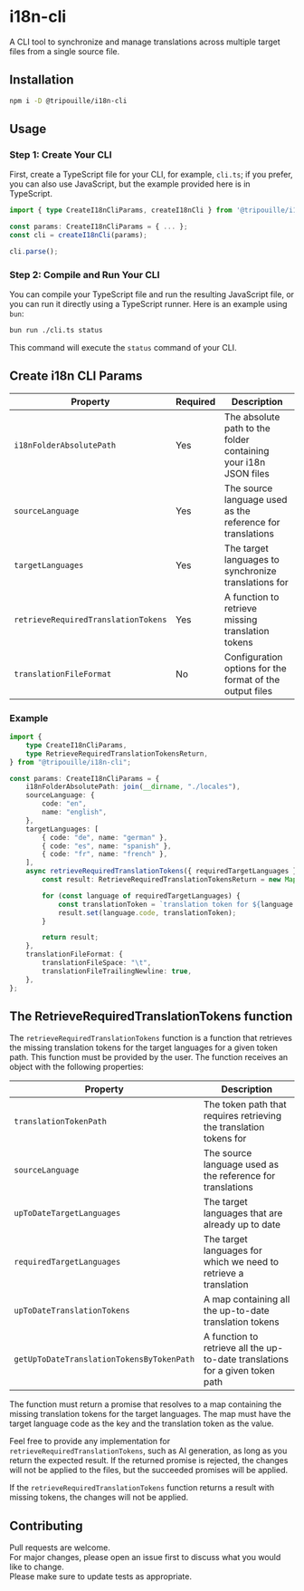 # i18n-cli

A CLI tool to synchronize and manage translations across multiple target files from a single source file.

## Installation

```sh
npm i -D @tripouille/i18n-cli  
```

## Usage

### Step 1: Create Your CLI

First, create a TypeScript file for your CLI, for example, `cli.ts`; if you prefer, you can also use JavaScript, but the example provided here is in TypeScript.

```typescript
import { type CreateI18nCliParams, createI18nCli } from '@tripouille/i18n-cli'

const params: CreateI18nCliParams = { ... };
const cli = createI18nCli(params);

cli.parse();
```

### Step 2: Compile and Run Your CLI

You can compile your TypeScript file and run the resulting JavaScript file, or you can run it directly using a TypeScript runner. Here is an example using `bun`:

```sh
bun run ./cli.ts status
```

This command will execute the `status` command of your CLI.

## Create i18n CLI Params

| Property                          | Required | Description                                                     |
| --------------------------------- | -------- | --------------------------------------------------------------- |
| `i18nFolderAbsolutePath`          | Yes      | The absolute path to the folder containing your i18n JSON files |
| `sourceLanguage`                  | Yes      | The source language used as the reference for translations      |
| `targetLanguages`                 | Yes      | The target languages to synchronize translations for            |
| `retrieveRequiredTranslationTokens` | Yes    | A function to retrieve missing translation tokens               |
| `translationFileFormat`           | No       | Configuration options for the format of the output files        |

### Example

```typescript
import {
	type CreateI18nCliParams,
	type RetrieveRequiredTranslationTokensReturn,
} from "@tripouille/i18n-cli";

const params: CreateI18nCliParams = {
	i18nFolderAbsolutePath: join(__dirname, "./locales"),
	sourceLanguage: {
		code: "en",
		name: "english",
	},
	targetLanguages: [
		{ code: "de", name: "german" },
		{ code: "es", name: "spanish" },
		{ code: "fr", name: "french" },
	],
	async retrieveRequiredTranslationTokens({ requiredTargetLanguages }) {
		const result: RetrieveRequiredTranslationTokensReturn = new Map();

		for (const language of requiredTargetLanguages) {
			const translationToken = `translation token for ${language.code}`;
			result.set(language.code, translationToken);
		}

		return result;
	},
	translationFileFormat: {
		translationFileSpace: "\t",
		translationFileTrailingNewline: true,
	},
};
```

## The RetrieveRequiredTranslationTokens function

The `retrieveRequiredTranslationTokens` function is a function that retrieves the missing translation tokens for the target languages for a given token path. This function must be provided by the user. The function receives an object with the following properties:

| Property                             | Description                                                                 |
| ------------------------------------ | --------------------------------------------------------------------------- |
| `translationTokenPath`               | The token path that requires retrieving the translation tokens for           |
| `sourceLanguage`                     | The source language used as the reference for translations                   |
| `upToDateTargetLanguages`            | The target languages that are already up to date                             |
| `requiredTargetLanguages`            | The target languages for which we need to retrieve a translation             |
| `upToDateTranslationTokens`          | A map containing all the up-to-date translation tokens                       |
| `getUpToDateTranslationTokensByTokenPath` | A function to retrieve all the up-to-date translations for a given token path |

The function must return a promise that resolves to a map containing the missing translation tokens for the target languages. The map must have the target language code as the key and the translation token as the value.


Feel free to provide any implementation for `retrieveRequiredTranslationTokens`, such as AI generation, as long as you return the expected result. If the returned promise is rejected, the changes will not be applied to the files, but the succeeded promises will be applied.

If the `retrieveRequiredTranslationTokens` function returns a result with missing tokens, the changes will not be applied.

## Contributing

Pull requests are welcome.  
For major changes, please open an issue first to discuss what you would like to change.  
Please make sure to update tests as appropriate.